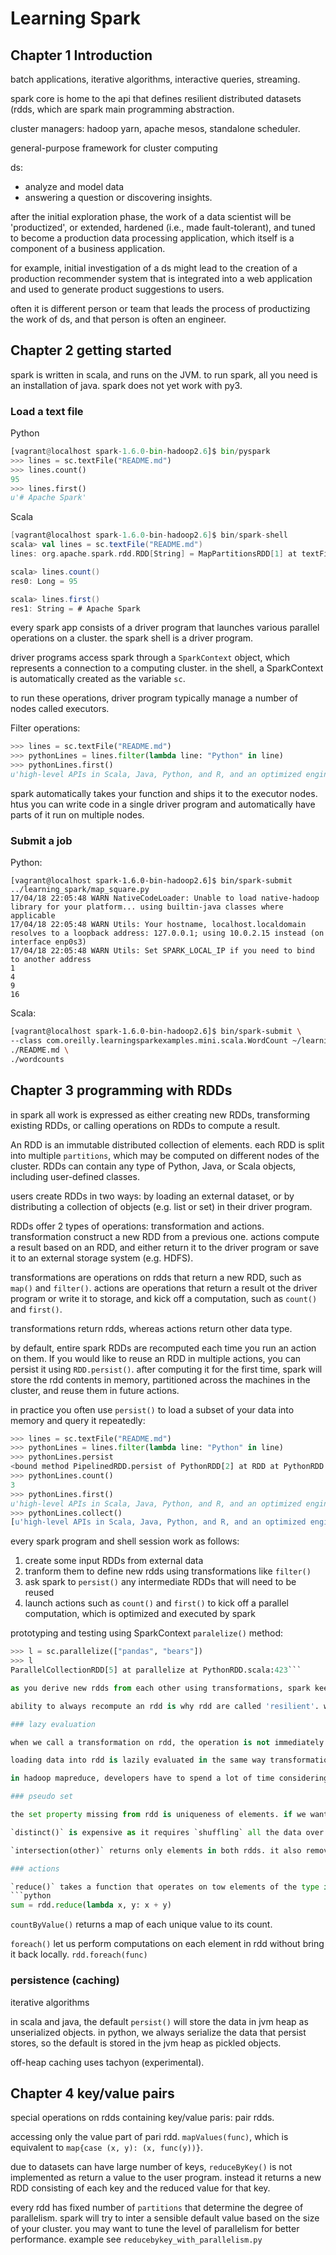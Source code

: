 # Learning Spark

## Chapter 1 Introduction

batch applications, iterative algorithms, interactive queries, streaming.

spark core is home to the api that defines resilient distributed datasets (rdds, which are spark main programming abstraction.

cluster managers:
hadoop yarn, apache mesos, standalone scheduler.

general-purpose framework for cluster computing

ds:
  * analyze and model data
  * answering a question or discovering insights.

after the initial exploration phase, the work of a data scientist will be 'productized', or extended, hardened (i.e., made fault-tolerant), and tuned to become a production data processing application, which itself is a component of a business application.

for example, initial investigation of a ds might lead to the creation of a production recommender system that is integrated into a web application and used to generate product suggestions to users.

often it is different person or team that leads the process of productizing the work of ds, and that person is often an engineer.

## Chapter 2 getting started

spark is written in scala, and runs on the JVM.
to run spark, all you need is an installation of java.
spark does not yet work with py3.

### Load a text file

Python
```python
[vagrant@localhost spark-1.6.0-bin-hadoop2.6]$ bin/pyspark
>>> lines = sc.textFile("README.md")
>>> lines.count()
95
>>> lines.first()
u'# Apache Spark'
```

Scala
```scala
[vagrant@localhost spark-1.6.0-bin-hadoop2.6]$ bin/spark-shell
scala> val lines = sc.textFile("README.md")
lines: org.apache.spark.rdd.RDD[String] = MapPartitionsRDD[1] at textFile at <console>:27

scala> lines.count()
res0: Long = 95

scala> lines.first()
res1: String = # Apache Spark
```

every spark app consists of a driver program that launches various parallel operations on a cluster. the spark shell is a driver program.

driver programs access spark through a `SparkContext` object, which represents a connection to a computing cluster. in the shell, a SparkContext is automatically created as the variable `sc`.

to run these operations, driver program typically manage a number of nodes called executors.

Filter operations:
```python
>>> lines = sc.textFile("README.md")
>>> pythonLines = lines.filter(lambda line: "Python" in line)
>>> pythonLines.first()
u'high-level APIs in Scala, Java, Python, and R, and an optimized engine that'
```

spark automatically takes your function and ships it to the executor nodes. htus you can write code in a single driver program and automatically have parts of it run on multiple nodes.

### Submit a job

Python:
```
[vagrant@localhost spark-1.6.0-bin-hadoop2.6]$ bin/spark-submit ../learning_spark/map_square.py
17/04/18 22:05:48 WARN NativeCodeLoader: Unable to load native-hadoop library for your platform... using builtin-java classes where applicable
17/04/18 22:05:48 WARN Utils: Your hostname, localhost.localdomain resolves to a loopback address: 127.0.0.1; using 10.0.2.15 instead (on interface enp0s3)
17/04/18 22:05:48 WARN Utils: Set SPARK_LOCAL_IP if you need to bind to another address
1
4
9
16
```

Scala:
```bash
[vagrant@localhost spark-1.6.0-bin-hadoop2.6]$ bin/spark-submit \
--class com.oreilly.learningsparkexamples.mini.scala.WordCount ~/learning-spark-examples/mini-complete-example/target/scala-2.10/learning-spark-mini-example_2.10-0.0.1.jar \
./README.md \
./wordcounts
```

## Chapter 3 programming with RDDs


in spark all work is expressed as either creating new RDDs, transforming existing RDDs, or calling operations on RDDs to compute a result.

An RDD is an immutable distributed collection of elements. each RDD is split into multiple `partitions`, which may be computed on different nodes of the cluster. RDDs can contain any type of Python, Java, or Scala objects, including user-defined classes.

users create RDDs in two ways: by loading an external dataset, or by distributing a collection of objects (e.g. list or set) in their driver program.

RDDs offer 2 types of operations: transformation and actions.
transformation construct a new RDD from a previous one.
actions compute a result based on an RDD, and either return it to the driver program or save it to an external storage system (e.g. HDFS).

transformations are operations on rdds that return a new RDD, such as `map()` and `filter()`.
actions are operations that return a result ot the driver program or write it to storage, and kick off a computation, such as `count()` and `first()`.

transformations return rdds, whereas actions return other data type.

by default, entire spark RDDs are recomputed each time you run an action on them. If you would like to reuse an RDD in multiple actions, you can persist it using `RDD.persist()`. after computing it for the first time, spark will store the rdd contents in memory, partitioned across the machines in the cluster, and reuse them in future actions.

in practice you often use `persist()` to load a subset of your data into memory and query it repeatedly:
```python
>>> lines = sc.textFile("README.md")
>>> pythonLines = lines.filter(lambda line: "Python" in line)
>>> pythonLines.persist
<bound method PipelinedRDD.persist of PythonRDD[2] at RDD at PythonRDD.scala:43>
>>> pythonLines.count()
3
>>> pythonLines.first()
u'high-level APIs in Scala, Java, Python, and R, and an optimized engine that'
>>> pythonLines.collect()
[u'high-level APIs in Scala, Java, Python, and R, and an optimized engine that', u'## Interactive Python Shell', u'Alternatively, if you prefer Python, you can use the Python shell:']
```

every spark program and shell session work as follows:
1. create some input RDDs from external data
2. tranform them to define new rdds using transformations like `filter()`
3. ask spark to `persist()` any intermediate RDDs that will need to be reused
4. launch actions such as `count()` and `first()` to kick off a parallel computation, which is optimized and executed by spark

prototyping and testing using SparkContext `paralelize()` method:
```python
>>> l = sc.parallelize(["pandas", "bears"])
>>> l
ParallelCollectionRDD[5] at parallelize at PythonRDD.scala:423```

as you derive new rdds from each other using transformations, spark keeps track of the set of dependencies between diff rdds, `lineage graph`. it uses this information to compute each rdd on demand and to recover lost data if part of a persistent rdd is lost.

ability to always recompute an rdd is why rdd are called 'resilient'. when a machine holding rdd data fails, spark uses this ability to recompute the missing partitions, transparent to user.

### lazy evaluation

when we call a transformation on rdd, the operation is not immediately performed. instead spark internally records metadata to indicate that this operation has been requested. rather than thinking of an rdd as containing specific data, it is best to think of each rdd as consisting of instructions on how to compute the data that we build up through transformations.

loading data into rdd is lazily evaluated in the same way transformation. when we call `sc.textFile()`, data is not loaded until necessary.

in hadoop mapreduce, developers have to spend a lot of time considering how to group together operations to minimize the number of mapreduce passes. in spark, there is no substantial benefit to writing a single complex map instead of chaning together many simple operations. smaller, more managerable operationsself.

### pseudo set

the set property missing from rdd is uniqueness of elements. if we want only unique elements we can use the `rdd.distinct()` transformation to produce a new rdd with only distinct items.

`distinct()` is expensive as it requires `shuffling` all the data over the network to ensure that we receive only one copy of each element.

`intersection(other)` returns only elements in both rdds. it also removes all duplicates, including duplicates from a single rdd.

### actions

`reduce()` takes a function that operates on tow elements of the type in your rdd and returns a new element of the same type. e.g.
```python
sum = rdd.reduce(lambda x, y: x + y)
```

`countByValue()` returns a map of each unique value to its count.

`foreach()` let us perform computations on each element in rdd without bring it back locally. `rdd.foreach(func)`

### persistence (caching)

iterative algorithms

in scala and java, the default `persist()` will store the data in jvm heap as unserialized objects. in python, we always serialize the data that persist stores, so the default is stored in the jvm heap as pickled objects.

off-heap caching uses tachyon (experimental).

## Chapter 4 key/value pairs

special operations on rdds containing key/value paris: pair rdds.

accessing only the value part of pari rdd. `mapValues(func)`, which is equivalent to `map{case (x, y): (x, func(y))}`.

due to datasets can have large number of keys, `reduceByKey()` is not implemented as return a value to the user program. instead it returns a new RDD consisting of each key and the reduced value for that key.

every rdd has fixed number of `partitions` that determine the degree of parallelism. spark will try to inter a sensible default value based on the size of your cluster. you may want to tune the level of parallelism for better performance. example see `reducebykey_with_parallelism.py`
